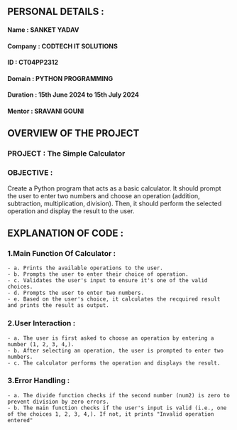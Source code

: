 ## PERSONAL DETAILS :
  #### Name : SANKET YADAV
  #### Company : CODTECH IT SOLUTIONS
  #### ID : CT04PP2312
  #### Domain : PYTHON PROGRAMMING
  #### Duration : 15th June 2024 to 15th July 2024
  #### Mentor : SRAVANI GOUNI

## OVERVIEW OF THE PROJECT

  ### PROJECT : The Simple Calculator
  ### OBJECTIVE :
  Create a Python program that acts as a basic calculator. It should prompt the user to
  enter two numbers and choose an operation (addition, subtraction, multiplication,
  division). Then, it should perform the selected operation and display the result to the
  user.

## EXPLANATION OF CODE :
  ### 1.Main Function Of Calculator :
    - a. Prints the available operations to the user.
    - b. Prompts the user to enter their choice of operation.
    - c. Validates the user's input to ensure it's one of the valid choices.
    - d. Prompts the user to enter two numbers.
    - e. Based on the user's choice, it calculates the recquired result and prints the result as output.

  ### 2.User Interaction :
    - a. The user is first asked to choose an operation by entering a number (1, 2, 3, 4,).
    - b. After selecting an operation, the user is prompted to enter two numbers.
    - c. The calculator performs the operation and displays the result.
    
  ### 3.Error Handling :
    - a. The divide function checks if the second number (num2) is zero to prevent division by zero errors.
    - b. The main function checks if the user's input is valid (i.e., one of the choices 1, 2, 3, 4,). If not, it prints "Invalid operation entered"

    
